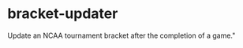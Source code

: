 bracket-updater
===============

Update an NCAA tournament bracket after the completion of a game."
